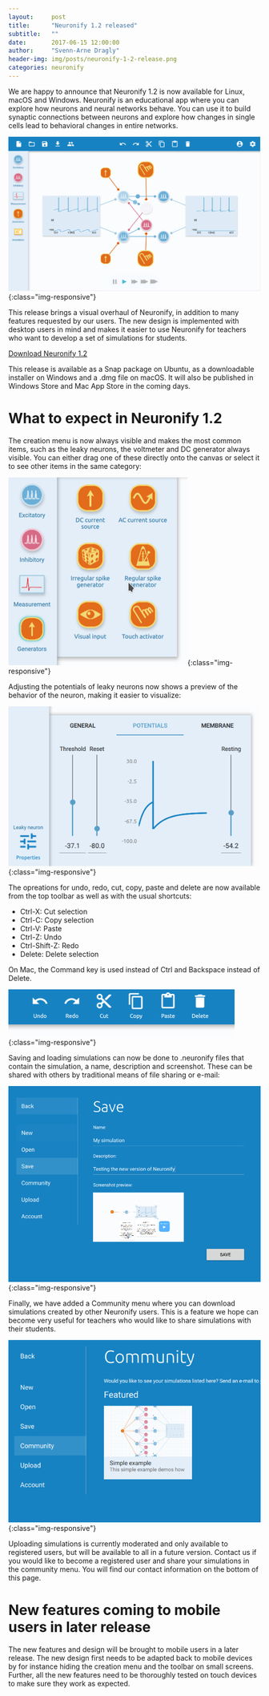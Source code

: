 ```yaml
---
layout:     post
title:      "Neuronify 1.2 released"
subtitle:   ""
date:       2017-06-15 12:00:00
author:     "Svenn-Arne Dragly"
header-img: img/posts/neuronify-1-2-release.png
categories: neuronify
---
```


We are happy to announce that Neuronify 1.2 is now available for Linux,
macOS and Windows.
Neuronify is an educational app where you can explore how neurons and
neural networks behave.
You can use it to build synaptic connections between neurons and explore 
how changes in single cells lead to behavioral changes in entire networks.

![Neuronify 1.2](/img/posts/neuronify-1-2-release.png){:class="img-responsive"}

This release brings a visual overhaul of Neuronify, in addition to many
features requested by our users.
The new design is implemented with desktop users in mind and makes it 
easier to use Neuronify for teachers who want to develop a set of
simulations for students.

[Download Neuronify 1.2](http://ovilab.net/neuronify)

This release is available as a Snap package on Ubuntu,
as a downloadable installer on Windows and a .dmg file on macOS.
It will also be published in Windows Store and 
Mac App Store in the coming days.

# What to expect in Neuronify 1.2 #

The creation menu is now always visible and makes the most common items,
such as the leaky neurons, the voltmeter and DC generator always visible.
You can either drag one of these directly onto the canvas or select it
to see other items in the same category:

![New creation menu](/img/posts/neuronify-1-2-creation-menu.png){:class="img-responsive"}

Adjusting the potentials of leaky neurons now shows a preview of the
behavior of the neuron, making it easier to visualize:

![New properties menu](/img/posts/neuronify-1-2-neuron-properties.png){:class="img-responsive"}

The opreations for undo, redo, cut, copy, paste and delete are now available from the
top toolbar as well as with the usual shortcuts:

* Ctrl-X: Cut selection
* Ctrl-C: Copy selection
* Ctrl-V: Paste
* Ctrl-Z: Undo
* Ctrl-Shift-Z: Redo
* Delete: Delete selection

On Mac, the Command key is used instead of Ctrl and Backspace instead of Delete.

![New toolbar](/img/posts/neuronify-1-2-toolbar.png){:class="img-responsive"}

Saving and loading simulations can now be done to .neuronify files that 
contain the simulation, a name, description and screenshot.
These can be shared with others by traditional means of file sharing or e-mail:

![New save menu](/img/posts/neuronify-1-2-save.png){:class="img-responsive"}

Finally, we have added a Community menu where you can download simulations created
by other Neuronify users.
This is a feature we hope can become very useful for teachers who would like to 
share simulations with their students.

![New community menu](/img/posts/neuronify-1-2-community.png){:class="img-responsive"}

Uploading simulations is currently moderated and only available to registered users,
but will be available to all in a future version.
Contact us if you would like to become a registered user and share your simulations 
in the community menu.
You will find our contact information on the bottom of this page.

# New features coming to mobile users in later release #

The new features and design will be brought to mobile users in a later
release.
The new design first needs to be adapted back to mobile devices by for 
instance hiding the creation menu and the toolbar on small screens.
Further, all the new features need to be thoroughly tested on touch
devices to make sure they work as expected.